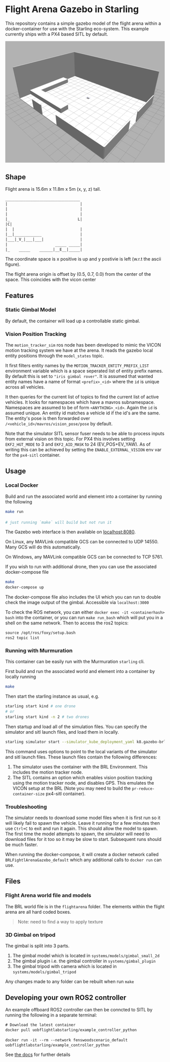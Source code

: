 # Flight Arena Gazebo in Starling

This repository contains a simple gazebo model of the flight arena within a docker-container for use with the Starling eco-system. This example currently ships with a PX4 based SITL by default.

![flightarena](flightarena.png)

## Shape

Flight arena is 15.6m x 11.8m x 5m (x, y, z) tall.

```
_________________________________
|                                |
|                                |
|                                |
|_                              L|
|C|
|  |                             |
|__|____________                 |
|___|_V_|___|___|                |
|                     _____ _____|
|_    _____    ______|__E__|_____|
```


The coordinate space is x positive is up and y postivie is left (w.r.t the ascii figure).

The flight arena origin is offset by (0.5, 0.7, 0.0) from the center of the space. This coincides with the vicon center

## Features

### Static Gimbal Model

By default, the container will load up a controllable static gimbal.

### Vision Position Tracking

The `motion_tracker_sim` ros node has been developed to mimic the VICON motion tracking system we have at the arena. It reads the gazebo local entity positions through the `model_states` topic.

It first filters entity names by the `MOTION_TRACKER_ENTITY_PREFIX_LIST` environment variable which is a space seperated list of entity prefix names. By default this is set to `"iris gimbal rover"`. It is assumed that wanted entity names have a name of format `<prefix>_<id>` where the `id` is unique across all vehicles.

It then queries for the current list of topics to find the current list of active vehicles. It looks for namespaces which have a mavros subnamespace. Namespaces are assumed to be of form `<ANYTHING>_<id>`. Again the `id` is assumed unique. An entity id matches a vehicle id if the id's are the same. The entity's pose is then forwarded over `/<vehicle_id>/mavros/vision_pose/pose` by default.

Note that the simulator SITL sensor fuser needs to be able to process inputs from external vision on this topic. For PX4 this involves setting `EKF2_HGT_MODE` to 3 and `EKF2_AID_MASK` to 24 (EV_POS+EV_YAW). As of writing this can be achieved by setting the `ENABLE_EXTERNAL_VISION` env var for the `px4-sitl` container.

## Usage

### Local Docker

Build and run the associated world and element into a container by running the following
```sh
make run

# just running `make` will build but not run it
```

The Gazebo web interface is then available on [localhost:8080](http://localhost:8080).

On Linux, any MAVLink compatible GCS can be connected to UDP 14550. Many GCS will do this automatically.

On Windows, any MAVLink compatible GCS can be connected to TCP 5761.

If you wish to run with additional drone, then you can use the associated docker-compose file

```sh
make
docker-compose up
```

The docker-compose file also includes the UI which you can run to double check the image output of the gimbal. Accessible via `localhost:3000`

To check the ROS network, you can either `docker exec -it <containerhash> bash` into the container, or you can run `make run_bash` which will put you in a shell on the same network. Then to access the ros2 topics:
```
source /opt/ros/foxy/setup.bash
ros2 topic list
```

### Running with Murmuration

This container can be easily run with the Murmuration `starling` cli.

First build and run the associated world and element into a container by locally running
```sh
make
```

Then start the starling instance as usual, e.g.
```sh
starling start kind # one drone
# or
starling start kind -n 2 # two drones
```

Then startup and load all of the simulation files. You can specify the simulator and sitl launch files, and load them in locally.
```sh
starling simulator start --simulator_kube_deployment_yaml k8.gazebo-brl.yaml --sitl_kube_deployment_yaml k8.px4-sitl.yaml --load
```

This command uses options to point to the local variants of the simulator and sitl launch files. These launch files contain the following differences:
1. The simulator uses the container with the BRL Environment. This includes the motion tracker node.
2. The SITL contains an option which enables vision position tracking using the motion tracker node, and disables GPS. This emulates the VICON setup at the BRL (Note you may need to build the `pr-reduce-container-size` px4-sitl container).


### Troubleshooting

The simulator needs to download some model files when it is first run so it will likely fail to spawn the vehicle.
Leave it running for a few minutes then use `Ctrl+C` to exit and run it again. This should allow the model to spawn.
The first time the model attempts to spawn, the simulator will need to download files for it too so it may be slow to
start. Subsequent runs should be much faster.

When running the docker-compose, it will create a docker network called `BRLFightlArenaGazebo_default` which any additional calls to `docker run` can use.

## Files

### Flight Arena world file and models

The BRL world file is in the `flightarena` folder. The elements within the flight arena are all hard coded boxes.

> Note: need to find a way to apply texture

### 3D Gimbal on tripod

The gimbal is split into 3 parts.

1. The gimbal model which is located in `systems/models/gimbal_small_2d`
2. The gimbal plugin i.e. the gimbal controller in `systems/gimbal_plugin`
3. The gimbal tripod with camera which is located in `systems/models/gimbal_tripod`

Any changes made to any folder can be rebuilt when run `make`

## Developing your own ROS2 controller

An example offboard ROS2 controller can then be conncted to SITL by running the following in a separate terminal:

```
# Download the latest container
docker pull uobflightlabstarling/example_controller_python

docker run -it --rm --network fenswoodscenario_default uobflightlabstarling/example_controller_python
```

See [the docs](https://docs.starlinguas.dev/guide/single-drone-local-machine/#2-running-example-ros2-offboard-controller-node) for further details
